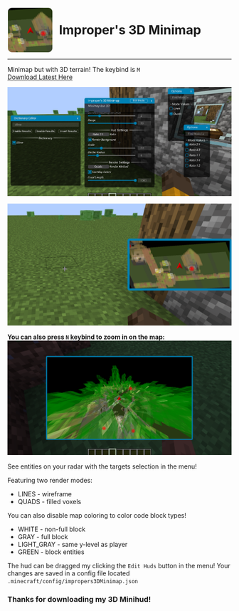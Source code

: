 <img style="width:100px; display:inline; vertical-align:middle; border-radius:10px; border: white 1px solid" src="./src/main/resources/assets/impropers3dminimap/icon.png">
<h1 style="display:inline; vertical-align:middle; margin-left:10px;">Improper's 3D Minimap</h1>

---
Minimap but with 3D terrain! The keybind is `M`
<br>
[Download Latest Here](https://github.com/ItziSpyder/Impropers3DMinimap/releases/latest)

![demo1](./assets/demo1.png)

![demo2](./assets/demo2.png)

**You can also press `N` keybind to zoom in on the map:**
![demo3](./assets/demo3.png)

See entities on your radar with the targets selection in the menu!

Featuring two render modes:
- LINES - wireframe
- QUADS - filled voxels

You can also disable map coloring to color code block types!
- WHITE - non-full block
- GRAY - full block
- LIGHT_GRAY - same y-level as player
- GREEN - block entities

The hud can be dragged my clicking the `Edit Huds` button in the menu!
Your changes are saved in a config file located `.minecraft/config/impropers3DMinimap.json`


### Thanks for downloading my 3D Minihud!